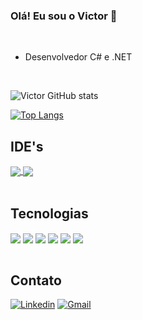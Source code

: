 ### Olá! Eu sou o Victor 👋
<br>

- Desenvolvedor C# e .NET

<br>

![Victor GitHub stats](https://github-readme-stats.vercel.app/api?username=vittoliveiraa&show_icons=true&theme=github_dark)

[![Top Langs](https://github-readme-stats.vercel.app/api/top-langs/?username=vittoliveiraa&layout=compact)](https://github.com/vittoliveiraa/github-readme-stats)


## IDE's
<div style="display: inline_block">
        <a href="https://visualstudio.microsoft.com/pt-br/downloads/">
                <img align="center" src="https://img.shields.io/badge/Visual_Studio-5C2D91?style=for-the-badge&logo=visual%20studio&logoColor=white" />
        </a>
        <a href="https://code.visualstudio.com/">
                <img align="center" src="https://img.shields.io/badge/Visual_Studio_Code-0078D4?style=for-the-badge&logo=visual%20studio%20code&logoColor=white"/>
        </a>
    </div><br>

## Tecnologias
<div>
    <img align="center" src="https://img.shields.io/badge/C%23-239120?style=for-the-badge&logo=c-sharp&logoColor=white"/>
    <img align="center" src="https://img.shields.io/badge/.NET-5C2D91?style=for-the-badge&logo=.net&logoColor=white"/>
    <img align="center" src="https://img.shields.io/badge/HTML5-E34F26?style=for-the-badge&logo=html5&logoColor=white"/>
    <img align="center" src="https://img.shields.io/badge/CSS3-1572B6?style=for-the-badge&logo=css3&logoColor=white"/>
    <img align="center" src="https://img.shields.io/badge/Bootstrap-563D7C?style=for-the-badge&logo=bootstrap&logoColor=white"/>
    <img align="center" src="https://img.shields.io/badge/JavaScript-323330?style=for-the-badge&logo=javascript&logoColor=F7DF1E"/>
   </div><br>

## Contato

[![Linkedin](https://img.shields.io/badge/LinkedIn-0077B5?style=for-the-badge&logo=linkedin&logoColor=white)](https://www.linkedin.com/in/vittoliveiraa/)
[![Gmail](https://img.shields.io/badge/Gmail-D14836?style=for-the-badge&logo=gmail&logoColor=white)](mailto:vittoliveiraa@gmail.com)
